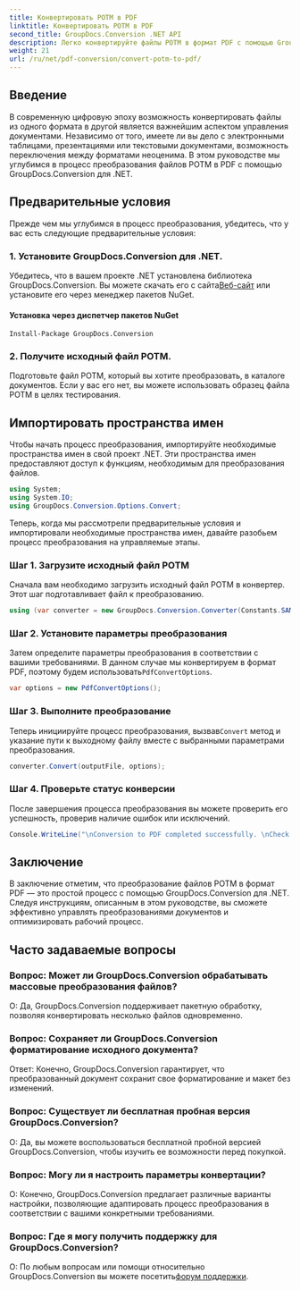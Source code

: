 ```yaml
---
title: Конвертировать POTM в PDF
linktitle: Конвертировать POTM в PDF
second_title: GroupDocs.Conversion .NET API
description: Легко конвертируйте файлы POTM в формат PDF с помощью GroupDocs.Conversion для .NET. Оптимизируйте рабочий процесс управления документами.
weight: 21
url: /ru/net/pdf-conversion/convert-potm-to-pdf/
---
```

## Введение

В современную цифровую эпоху возможность конвертировать файлы из одного формата в другой является важнейшим аспектом управления документами. Независимо от того, имеете ли вы дело с электронными таблицами, презентациями или текстовыми документами, возможность переключения между форматами неоценима. В этом руководстве мы углубимся в процесс преобразования файлов POTM в PDF с помощью GroupDocs.Conversion для .NET.

## Предварительные условия

Прежде чем мы углубимся в процесс преобразования, убедитесь, что у вас есть следующие предварительные условия:

### 1. Установите GroupDocs.Conversion для .NET.

 Убедитесь, что в вашем проекте .NET установлена библиотека GroupDocs.Conversion. Вы можете скачать его с сайта[Веб-сайт](https://releases.groupdocs.com/conversion/net/) или установите его через менеджер пакетов NuGet.

#### Установка через диспетчер пакетов NuGet

```
Install-Package GroupDocs.Conversion
```

### 2. Получите исходный файл POTM.

Подготовьте файл POTM, который вы хотите преобразовать, в каталоге документов. Если у вас его нет, вы можете использовать образец файла POTM в целях тестирования.

## Импортировать пространства имен

Чтобы начать процесс преобразования, импортируйте необходимые пространства имен в свой проект .NET. Эти пространства имен предоставляют доступ к функциям, необходимым для преобразования файлов.

```csharp
using System;
using System.IO;
using GroupDocs.Conversion.Options.Convert;
```

Теперь, когда мы рассмотрели предварительные условия и импортировали необходимые пространства имен, давайте разобьем процесс преобразования на управляемые этапы.

### Шаг 1. Загрузите исходный файл POTM

Сначала вам необходимо загрузить исходный файл POTM в конвертер. Этот шаг подготавливает файл к преобразованию.

```csharp
using (var converter = new GroupDocs.Conversion.Converter(Constants.SAMPLE_POTM))
```

### Шаг 2. Установите параметры преобразования

 Затем определите параметры преобразования в соответствии с вашими требованиями. В данном случае мы конвертируем в формат PDF, поэтому будем использовать`PdfConvertOptions`.

```csharp
var options = new PdfConvertOptions();
```

### Шаг 3. Выполните преобразование

 Теперь инициируйте процесс преобразования, вызвав`Convert` метод и указание пути к выходному файлу вместе с выбранными параметрами преобразования.

```csharp
converter.Convert(outputFile, options);
```

### Шаг 4. Проверьте статус конверсии

После завершения процесса преобразования вы можете проверить его успешность, проверив наличие ошибок или исключений.

```csharp
Console.WriteLine("\nConversion to PDF completed successfully. \nCheck output in {0}", outputFolder);
```

## Заключение

В заключение отметим, что преобразование файлов POTM в формат PDF — это простой процесс с помощью GroupDocs.Conversion для .NET. Следуя инструкциям, описанным в этом руководстве, вы сможете эффективно управлять преобразованиями документов и оптимизировать рабочий процесс.

## Часто задаваемые вопросы

### Вопрос: Может ли GroupDocs.Conversion обрабатывать массовые преобразования файлов?

О: Да, GroupDocs.Conversion поддерживает пакетную обработку, позволяя конвертировать несколько файлов одновременно.

### Вопрос: Сохраняет ли GroupDocs.Conversion форматирование исходного документа?

Ответ: Конечно, GroupDocs.Conversion гарантирует, что преобразованный документ сохранит свое форматирование и макет без изменений.

### Вопрос: Существует ли бесплатная пробная версия GroupDocs.Conversion?

О: Да, вы можете воспользоваться бесплатной пробной версией GroupDocs.Conversion, чтобы изучить ее возможности перед покупкой.

### Вопрос: Могу ли я настроить параметры конвертации?

О: Конечно, GroupDocs.Conversion предлагает различные варианты настройки, позволяющие адаптировать процесс преобразования в соответствии с вашими конкретными требованиями.

### Вопрос: Где я могу получить поддержку для GroupDocs.Conversion?

 О: По любым вопросам или помощи относительно GroupDocs.Conversion вы можете посетить[форум поддержки](https://forum.groupdocs.com/c/conversion/11).